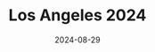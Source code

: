 ---
description: I have some California friends and we visit Los Angeles every so often. It's a cool place, as much as I loathe to admit it. <p>Throughout the album, you'll see some film photos captured on my Pentax 17 with either Ilford HP5+ or Cinestill 400D (you can probably guess which is which). I had my friend who lives in Santa Barbara bring the rolls back with him and get them developed a local film lab so I didn't have to TSA XRAY them. The lab scanned them as diptychs which is fun. Had to break apart some that didn't really work as pairs though.
date: 2024-08-29
featured_image: 20240817-10.jpg
sort_by: Name # Exif.Date
sort_order: asc
title: Los Angeles 2024
type: gallery
weight: 3
params:
  theme: dark
---